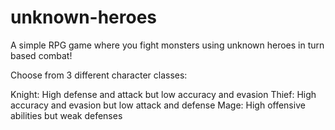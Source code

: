 # unknown-heroes
A simple RPG game where you fight monsters using unknown heroes in turn based combat!

Choose from 3 different character classes:

Knight: High defense and attack but low accuracy and evasion
Thief:  High accuracy and evasion but low attack and defense
Mage:   High offensive abilities but weak defenses
